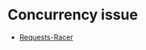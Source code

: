 # Concurrency issue
* [Requests-Racer](https://www.nccgroup.trust/us/our-research/requests-racer-a-python-library-for-exploiting-concurrency-related-vulnerabilities-in-web-applications/)